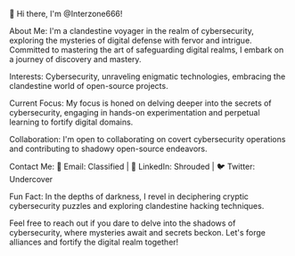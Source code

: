 👋 Hi there, I'm @Interzone666!

About Me: I'm a clandestine voyager in the realm of cybersecurity, exploring the mysteries of digital defense with fervor and intrigue. Committed to mastering the art of safeguarding digital realms, I embark on a journey of discovery and mastery.

Interests: Cybersecurity, unraveling enigmatic technologies, embracing the clandestine world of open-source projects.

Current Focus: My focus is honed on delving deeper into the secrets of cybersecurity, engaging in hands-on experimentation and perpetual learning to fortify digital domains.

Collaboration: I'm open to collaborating on covert cybersecurity operations and contributing to shadowy open-source endeavors.

Contact Me: 📧 Email: Classified | 💬 LinkedIn: Shrouded | 🐦 Twitter: Undercover

Fun Fact: In the depths of darkness, I revel in deciphering cryptic cybersecurity puzzles and exploring clandestine hacking techniques.

Feel free to reach out if you dare to delve into the shadows of cybersecurity, where mysteries await and secrets beckon. Let's forge alliances and fortify the digital realm together!
